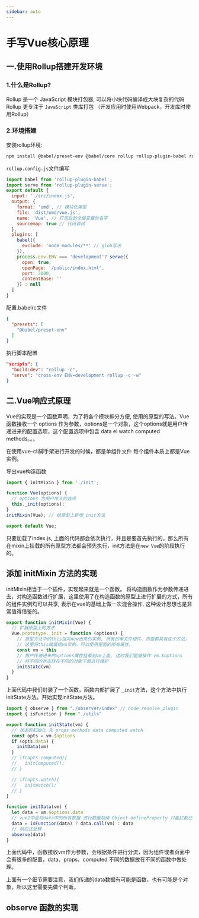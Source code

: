 ```yaml
---
sidebar: auto
---
```


# 手写Vue核心原理

## 一.使用Rollup搭建开发环境

### 1.什么是Rollup?
Rollup 是一个 JavaScript 模块打包器, 可以将小块代码编译成大块复杂的代码 Rollup 更专注于 `JavaScript` 类库打包 （开发应用时使用Webpack，开发库时使用Rollup）

### 2.环境搭建

安装rollup环境:
```sh
npm install @babel/preset-env @babel/core rollup rollup-plugin-babel rollup-plugin-serve cross-env -D
```

`rollup.config.js`文件编写

```js
import babel from 'rollup-plugin-babel';
import serve from 'rollup-plugin-serve';
export default {
  input: './src/index.js',
  output: {
    format: 'umd', // 模块化类型
    file: 'dist/umd/vue.js', 
    name: 'Vue', // 打包后的全局变量的名字
    sourcemap: true // 代码调试
  },
  plugins: [
    babel({
      exclude: 'node_modules/**' // glob写法
    }),
    process.env.ENV === 'development'? serve({
      open: true,
      openPage: '/public/index.html',
      port: 3000,
      contentBase: ''
    }) : null
  ]
}
```

配置.babelrc文件

```json
{
  "presets": [
    "@babel/preset-env"
  ]
}
```

执行脚本配置

```json
"scripts": {
  "build:dev": "rollup -c",
  "serve": "cross-env ENV=development rollup -c -w"
}
```

## 二.Vue响应式原理

Vue的实现是一个函数声明，为了将各个模块拆分方便, 使用的原型的写法。Vue函数接收一个 options 作为参数，options是一个对象，这个options就是用户传递进来的配置选项，这个配置选项中包含 data el watch computed methods。。。

在使用vue-cli脚手架进行开发的时候，都是单组件文件 每个组件本质上都是Vue实例。

导出vue构造函数

```js
import { initMixin } from './init';

function Vue(options) {
  // options 为用户传入的选项
  this._init(options);
}
initMixin(Vue); // 给原型上新增_init方法

export default Vue;
```

只要加载了index.js, 上面的代码都会依次执行，并且是要首先执行的，那么所有在mixin上挂载的所有原型方法都会预先执行，init方法是在`new Vue`的阶段执行的。

## 添加 initMixin 方法的实现
initMixin相当于一个插件，实现起来就是一个函数。 将构造函数作为参数传递进去，对构造函数进行扩展，这里使用了在构造函数的原型上进行扩展的方式，所有的组件实例均可以共享, 表示在vue的基础上做一次混合操作, 这种设计思想也是非常值得借鉴的。

```js
export function initMixin(Vue) {
  // 扩展原型上的方法
  Vue.prototype._init = function (options) {
    // 原型方法中的this指向new出来的实例, 所有的单文件组件、页面都具有这个方法，
    // 这里将this赋值给vm实例，可以使用里面的所有属性。
    const vm = this
    // 用户传递进来的options属性挂载到vm上面, 这时我们能够操作 vm.$options    
    // 将不同的状态放在不同的对象下面进行维护
    initState(vm)
  }
}
```

上面代码中我们封装了一个函数，函数内部扩展了 `_init`方法，这个方法中执行initState方法。开始实现initState方法。

```js
import { observe } from "./observer/index" // node_resolve_plugin
import { isFunction } from "./utils"

export function initState(vm) {
  // 状态的初始化 先 props methods data computed watch
  const opts = vm.$options
  if (opts.data) {
    initData(vm)
  }
  // if(opts.computed){
  //   initComputed();
  // }

  // if(opts.watch){
  //   initWatch();
  // }
}

function initData(vm) {
  let data = vm.$options.data
  // vue2中会将data中的所有数据 进行数据劫持 Object.defineProperty 只能拦截已经存在的属性
  data = isFunction(data) ? data.call(vm) : data
  // 响应式处理
  observe(data)
}
```

上面代码中，函数接收vm作为参数，会根据条件进行分流，因为组件或者页面中会有很多的配置，data、props、computed 不同的数据放在不同的函数中做处理。

上面有一个细节需要注意，我们传递的data数据有可能是函数，也有可能是个对象，所以这里需要先做个判断。

## observe 函数的实现









